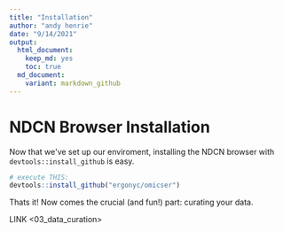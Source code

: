 ```yaml
---
title: "Installation"
author: "andy henrie"
date: "9/14/2021"
output:
  html_document: 
    keep_md: yes
    toc: true
  md_document:
    variant: markdown_github
---
```




# NDCN Browser Installation

Now that we've set up our enviroment, installing the NDCN browser with `devtools::install_github` is easy.  


```r
# execute THIS:
devtools::install_github("ergonyc/omicser")
```

Thats it!  Now comes the crucial (and fun!) part: curating your data.

LINK <03_data_curation>

